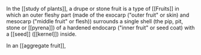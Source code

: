In the [[study of plants]], a drupe or stone fruit is a type of [[Fruits]] in which an outer fleshy part (made of the exocarp ("outer fruit" or skin) and mesocarp ("middle fruit" or flesh)) surrounds a single shell (the pip, pit, stone or [[pyrena]]) of a hardened endocarp ("inner fruit" or seed coat) with a [[seed]] ([[kernel]]) inside.

In an [[aggregate fruit]], 